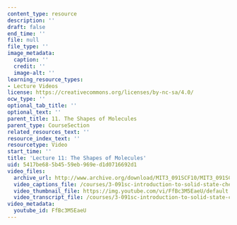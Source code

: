 ```yaml
---
content_type: resource
description: ''
draft: false
end_time: ''
file: null
file_type: ''
image_metadata:
  caption: ''
  credit: ''
  image-alt: ''
learning_resource_types:
- Lecture Videos
license: https://creativecommons.org/licenses/by-nc-sa/4.0/
ocw_type: ''
optional_tab_title: ''
optional_text: ''
parent_title: 11. The Shapes of Molecules
parent_type: CourseSection
related_resources_text: ''
resource_index_text: ''
resourcetype: Video
start_time: ''
title: 'Lecture 11: The Shapes of Molecules'
uid: 5417be68-5b45-59eb-969e-d1d0716692d1
video_files:
  archive_url: http://www.archive.org/download/MIT3_091SCF10/MIT3_091SCF10lec11_300k.mp4
  video_captions_file: /courses/3-091sc-introduction-to-solid-state-chemistry-fall-2010/af1e9feee38e5cc9a3d3c1afe39969fa_FfBc3M5EaeU.vtt
  video_thumbnail_file: https://img.youtube.com/vi/FfBc3M5EaeU/default.jpg
  video_transcript_file: /courses/3-091sc-introduction-to-solid-state-chemistry-fall-2010/2e1e08d89a0b95e1910014677f027e80_FfBc3M5EaeU.pdf
video_metadata:
  youtube_id: FfBc3M5EaeU
---
```


